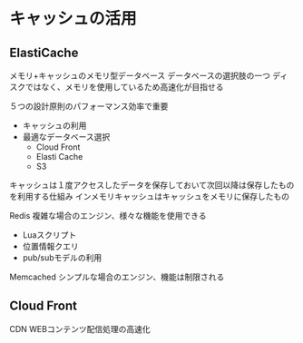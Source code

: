 # キャッシュの活用

## ElastiCache

メモリ+キャッシュのメモリ型データベース
データベースの選択肢の一つ
ディスクではなく、メモリを使用しているため高速化が目指せる

５つの設計原則のパフォーマンス効率で重要
- キャッシュの利用
- 最適なデータベース選択
  - Cloud Front
  - Elasti Cache
  - S3

キャッシュは１度アクセスしたデータを保存しておいて次回以降は保存したものを利用する仕組み
インメモリキャッシュはキャッシュをメモリに保存したもの

Redis
複雑な場合のエンジン、様々な機能を使用できる
- Luaスクリプト
- 位置情報クエリ
- pub/subモデルの利用

Memcached
シンプルな場合のエンジン、機能は制限される

## Cloud Front

CDN
WEBコンテンツ配信処理の高速化